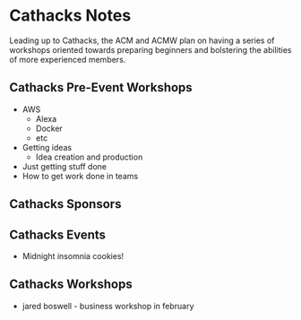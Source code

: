# Cathacks Notes
Leading up to Cathacks, the ACM and ACMW plan on having a series of workshops oriented towards preparing beginners and bolstering the abilities of more experienced members.

## Cathacks Pre-Event Workshops
- AWS
    - Alexa
    - Docker
    - etc
- Getting ideas
    - Idea creation and production
- Just getting stuff done
- How to get work done in teams

## Cathacks Sponsors

## Cathacks Events
- Midnight insomnia cookies!

## Cathacks Workshops
- jared boswell - business workshop in february
